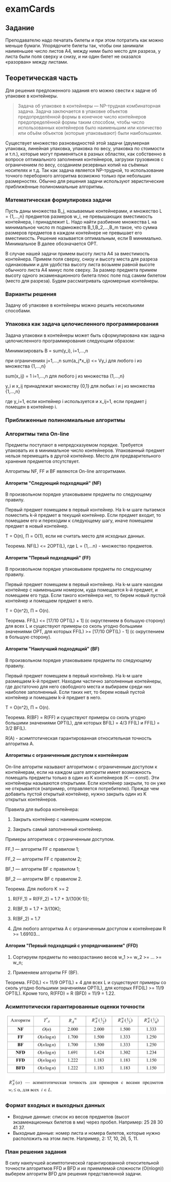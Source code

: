 # examCards

## Задание

Преподавателю надо печатать билеты и при этом потратить как можно меньше бумаги. Упорядочите билеты так, чтобы они занимали наименьшее число листов A4, между ними было место для разреза, у листа были поля сверху и снизу, и ни один билет не оказался «разорван» между листами.

## Теоретическая часть

Для решения предложенного задания его можно свести к задаче об упаковке в контейнеры.

> Задача об упаковке в контейнеры — NP-трудная комбинаторная задача. Задача заключается в упаковке объектов предопределённой формы в конечное число контейнеров предопределённой формы таким способом, чтобы число использованных контейнеров было наименьшим или количество или объём объектов (которые упаковывают) были наибольшими.

Существует множество разновидностей этой задачи (двумерная упаковка, линейная упаковка, упаковка по весу, упаковка по стоимости и т.п.), которые могут применяться в разных областях, как собственно в вопросе оптимального заполнения контейнеров, загрузки грузовиков с ограничением по весу, созданием резервных копий на съёмных носителях и т.д. Так как задача является NP-трудной, то использование точного переборного алгоритма возможно только при небольших размерностях. Обычно для решения задачи используют эвристические приближённые полиномиальные алгоритмы.

### Математическая формулировка задачи

Пусть даны множества B_j, называемые контейнерами, и множество L = {1,...,n} предметов размеров w_i, не превышающих вместимость контейнера, i принадлежит L. Надо найти разбиение множества L на минимальное число m подмножеств B_1,B_2,...,B_m такое, что сумма размеров предметов в каждом контейнере не превышает его вместимость. Решение называется оптимальным, если B минимально. Минимальное B далее обозначается OPT.

В случае нашей задачи примем высоту листа А4 за вместимость контейнера. Примем поля сверху, снизу и высоту места для разреза одинаковыми и для удобства высоту листа возьмем равной высоте обычного листа А4 минус поле сверху. За размер предмета примем высоту одного экзаменационного билета плюс поле под самим билетом (место для разреза). Будем рассматривать одномерные контейнеры.

### Варианты решения

Задачу об упаковке в контейнеры можно решить несколькими способами.

### Упаковка как задача целочисленного программирования
Задача упаковки в контейнеры может быть сформулирована как задача целочисленного программирования следующим образом:

Минимизировать B = sum(y_i), i=1,...,n

при ограничениях j=1,...,n sum(a_j\*x_ij) <= Vy_i для любого i из множества {1,...,n}

sum(x_ij) = 1 i=1,...,n для любого j из множества {1,...,n}

y_i и x_ij принадлежат множеству {0,1} для любых i и j из множества {1,...,n}

где y_i=1, если контейнер i используется и x_ij=1, если предмет j помещен в контейнер i.

### Приближенные полиномиальные алгоритмы
### Алгоритмы типа On-line
Предметы поступают в непредсказуемом порядке. Требуется упаковать их в минимальное число контейнеров. Упакованный предмет нельзя перемещать в другой контейнер. Место для предварительного хранения предметов отсутствует.

Алгоритмы NF, FF и BF являются On-line алгоритмами.

#### Алгоритм "Следующий подходящий" (NF)
В произвольном порядке упаковываем предметы по следующему правилу.

Первый предмет помещаем в первый контейнер. На k-м шаге пытаемся поместить k-й предмет в текущий контейнер. Если предмет входит, то помещаем его и переходим к следующему шагу, иначе помещаем предмет в новый контейнер.

T = O(n), П = O(1), если не считать место для исходных данных.

Теорема. NF(L) <= 2OPT(L), где L = {1,...n} - множество предметов.

#### Алгоритм "Первый подходящий" (FF)
В произвольном порядке упаковываем предметы по следующему правилу.

Первый предмет помещаем в первый контейнер. На k-м шаге находим контейнер с наименьшим номером, куда помещается k-й предмет, и помещаем его туда. Если такого контейнера нет, то берем новый пустой контейнер и помещаем предмет в него.

T = O(n^2), П = O(n).

Теорема. FF(L) <= \[17/10 OPT(L) + 1] (с округлением в большую сторону) для всех L и существуют примеры со сколь угодно большими значениями OPT, для которых FF(L) >= \[17/10 OPT(L) - 1] (с округлением в большую сторону).

#### Алгоритм "Наилучший подходящий" (BF)
В произвольном порядке упаковываем предметы по следующему правилу.

Первый предмет помещаем в первый контейнер. На k-м шаге размещаем k-й предмет. Находим частично заполненные контейнеры, где достаточно для него свободного места и выбираем среди них наиболее заполненный. Если таких нет, то берем новый пустой контейнер и помещаем k-й предмет в него.

T = O(n^2), П = O(n).

Теорема. R(BF) = R(FF) и существуют примеры со сколь угодно большими значениями OPT(L), для которых BF(L) = 4/3 FF(L) и FF(L) = 3/2 BF(L).

R(А) - асимптотическая гарантированная относительная точность алгоритма A.

#### Алгоритмы с ограниченным доступом к контейнерам
On-line алгоритм называют алгоритмом с ограниченным доступом к контейнерам, если на каждом шаге алгоритм имеет возможность помещать предметы только в один из K контейнеров (K — const). Эти контейнеры называются открытыми. Если контейнер закрыли, то он уже не открывается (например, отправляется потребителю). Прежде чем добавить пустой открытый контейнер, нужно закрыть один из K открытых контейнеров.

Правила для выбора контейнера:

1. Закрыть контейнер с наименьшим номером.

2. Закрыть самый заполненный контейнер.

Примеры алгоритмов с ограниченным доступом.

FF_1 — алгоритм FF с правилом 1;

FF_2 — алгоритм FF с правилом 2;

BF_1 — алгоритм BF с правилом 1;

BF_2 — алгоритм BF с правилом 2.

Теорема. Для любого K >= 2

1) R(FF_1) = R(FF_2) = 1.7 + 3/(10(K-1));

2) R(BF_1) = 1.7 + 3/(10K);

3) R(BF_2) = 1.7

4) Для любого алгоритма A с ограниченным доступом к контейнерам R >= 1.69103...

#### Алгорим "Первый подходящий с упорядочиванием" (FFD)

1) Сортируем предметы по невозрастанию весов w_1 >= w_2 >= ... >= w_n;

2) Применяем алгоритм FF (BF).

Теорема. FFD(L) <= 11/9 OPT(L) + 4 для всех L и существуют примеры со сколь угодно большими значениями OPT(L), для которых FFD(L) >= 11/9 OPT(L). Кроме того, R(FFD) = R (BFD) = 11/9 = 1.22.

### Асимптотически гарантированные оценки точности
![alt image](https://github.com/bindasov/examCards/blob/master/asymptotic%20accuracy%20estimates.png)

### Формат входных и выходных данных

* Входные данные: список из весов предметов (высот экзаменационных билетов в мм) через пробел. Например: 25 28 30 41 37.
* Выходные данные: номер листа и номера билетов, которые нужно расположить на этом листе. Например, 2: 17, 10, 26, 5, 11.

### План решения задания
В силу наилучшей асимптотической гарантированной относительной точности алгоритмов FFD и BFD и их приемлемой сложности (O(nlogn)) выберем алгоритм BFD для решения представленной задачи.
